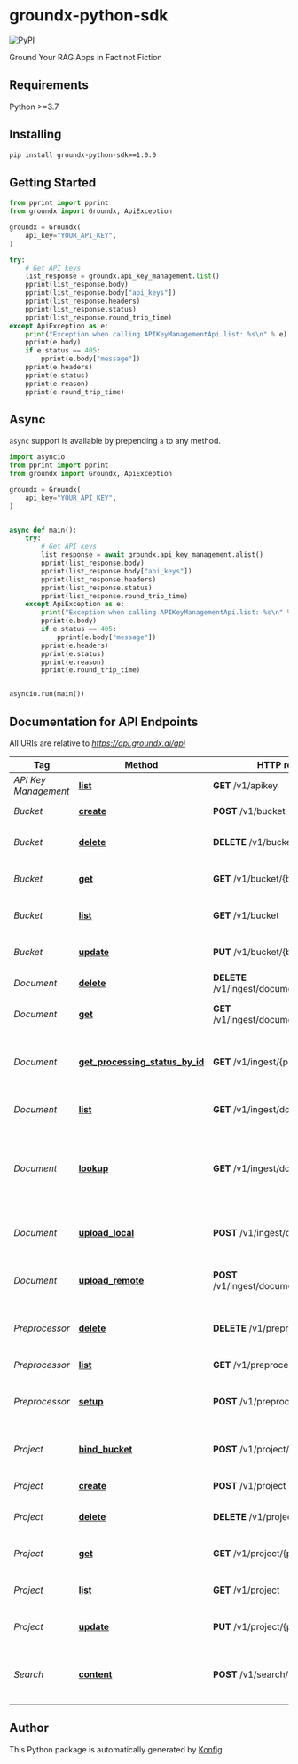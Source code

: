 # groundx-python-sdk

[![PyPI](https://img.shields.io/badge/PyPI-v1.0.0-blue)](https://pypi.org/project/groundx-python-sdk/1.0.0)

Ground Your RAG Apps in Fact not Fiction


## Requirements

Python >=3.7

## Installing

```sh
pip install groundx-python-sdk==1.0.0
```

## Getting Started

```python
from pprint import pprint
from groundx import Groundx, ApiException

groundx = Groundx(
    api_key="YOUR_API_KEY",
)

try:
    # Get API keys
    list_response = groundx.api_key_management.list()
    pprint(list_response.body)
    pprint(list_response.body["api_keys"])
    pprint(list_response.headers)
    pprint(list_response.status)
    pprint(list_response.round_trip_time)
except ApiException as e:
    print("Exception when calling APIKeyManagementApi.list: %s\n" % e)
    pprint(e.body)
    if e.status == 405:
        pprint(e.body["message"])
    pprint(e.headers)
    pprint(e.status)
    pprint(e.reason)
    pprint(e.round_trip_time)
```

## Async

`async` support is available by prepending `a` to any method.

```python
import asyncio
from pprint import pprint
from groundx import Groundx, ApiException

groundx = Groundx(
    api_key="YOUR_API_KEY",
)


async def main():
    try:
        # Get API keys
        list_response = await groundx.api_key_management.alist()
        pprint(list_response.body)
        pprint(list_response.body["api_keys"])
        pprint(list_response.headers)
        pprint(list_response.status)
        pprint(list_response.round_trip_time)
    except ApiException as e:
        print("Exception when calling APIKeyManagementApi.list: %s\n" % e)
        pprint(e.body)
        if e.status == 405:
            pprint(e.body["message"])
        pprint(e.headers)
        pprint(e.status)
        pprint(e.reason)
        pprint(e.round_trip_time)


asyncio.run(main())
```


## Documentation for API Endpoints

All URIs are relative to *https://api.groundx.ai/api*

Tag | Method | HTTP request | Description
------------ | ------------- | ------------- | -------------
*API Key Management* | [**list**](docs/apis/tags/APIKeyManagementApi.md#list) | **GET** /v1/apikey | Get API keys
*Bucket* | [**create**](docs/apis/tags/BucketApi.md#create) | **POST** /v1/bucket | Create a bucket
*Bucket* | [**delete**](docs/apis/tags/BucketApi.md#delete) | **DELETE** /v1/bucket/{bucketId} | Delete an existing bucket
*Bucket* | [**get**](docs/apis/tags/BucketApi.md#get) | **GET** /v1/bucket/{bucketId} | Look up an existing bucket
*Bucket* | [**list**](docs/apis/tags/BucketApi.md#list) | **GET** /v1/bucket | Look up existing buckets
*Bucket* | [**update**](docs/apis/tags/BucketApi.md#update) | **PUT** /v1/bucket/{bucketId} | Update an existing bucket
*Document* | [**delete**](docs/apis/tags/DocumentApi.md#delete) | **DELETE** /v1/ingest/document/{documentId} | Delete documents
*Document* | [**get**](docs/apis/tags/DocumentApi.md#get) | **GET** /v1/ingest/document/{documentId} | Look up an existing document
*Document* | [**get_processing_status_by_id**](docs/apis/tags/DocumentApi.md#get_processing_status_by_id) | **GET** /v1/ingest/{processId} | Look up document processing status by processId
*Document* | [**list**](docs/apis/tags/DocumentApi.md#list) | **GET** /v1/ingest/documents | Look up all existing documents
*Document* | [**lookup**](docs/apis/tags/DocumentApi.md#lookup) | **GET** /v1/ingest/documents/{id} | Look up existing documents by processId, bucketId, or projectId
*Document* | [**upload_local**](docs/apis/tags/DocumentApi.md#upload_local) | **POST** /v1/ingest/documents/local | Upload local documents to GroundX
*Document* | [**upload_remote**](docs/apis/tags/DocumentApi.md#upload_remote) | **POST** /v1/ingest/documents/remote | Upload hosted documents to GroundX
*Preprocessor* | [**delete**](docs/apis/tags/PreprocessorApi.md#delete) | **DELETE** /v1/preprocess | Delete Custom Pre-Processor
*Preprocessor* | [**list**](docs/apis/tags/PreprocessorApi.md#list) | **GET** /v1/preprocess | Query pre-processors
*Preprocessor* | [**setup**](docs/apis/tags/PreprocessorApi.md#setup) | **POST** /v1/preprocess | Setup Custom Pre-Processor
*Project* | [**bind_bucket**](docs/apis/tags/ProjectApi.md#bind_bucket) | **POST** /v1/project/{projectId} | Add an existing bucket to a project
*Project* | [**create**](docs/apis/tags/ProjectApi.md#create) | **POST** /v1/project | Create a project
*Project* | [**delete**](docs/apis/tags/ProjectApi.md#delete) | **DELETE** /v1/project/{projectId} | Delete an existing project
*Project* | [**get**](docs/apis/tags/ProjectApi.md#get) | **GET** /v1/project/{projectId} | Look up an existing project
*Project* | [**list**](docs/apis/tags/ProjectApi.md#list) | **GET** /v1/project | Look up existing projects
*Project* | [**update**](docs/apis/tags/ProjectApi.md#update) | **PUT** /v1/project/{projectId} | Update an existing project
*Search* | [**content**](docs/apis/tags/SearchApi.md#content) | **POST** /v1/search/{id} | Perform a search query of your content


## Author
This Python package is automatically generated by [Konfig](https://konfigthis.com)
